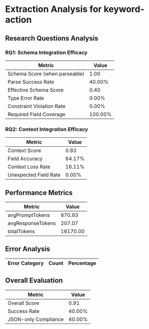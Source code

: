 # Extraction Analysis for keyword-action

## Research Questions Analysis

### RQ1: Schema Integration Efficacy

| Metric | Value |
|--------|-------|
| Schema Score (when parseable) | 1.00 |
| Parse Success Rate | 40.00% |
| Effective Schema Score | 0.40 |
| Type Error Rate | 0.00% |
| Constraint Violation Rate | 0.00% |
| Required Field Coverage | 100.00% |

### RQ2: Context Integration Efficacy

| Metric | Value |
|--------|-------|
| Context Score | 0.83 |
| Field Accuracy | 64.17% |
| Context Loss Rate | 16.11% |
| Unexpected Field Rate | 0.00% |

## Performance Metrics

| Metric | Value |
|--------|-------|
| avgPromptTokens | 870.93 |
| avgResponseTokens | 207.07 |
| totalTokens | 16170.00 |

## Error Analysis

| Error Category | Count | Percentage |
|---------------|-------|------------|

## Overall Evaluation

| Metric | Value |
|--------|-------|
| Overall Score | 0.91 |
| Success Rate | 40.00% |
| JSON-only Compliance | 40.00% |
